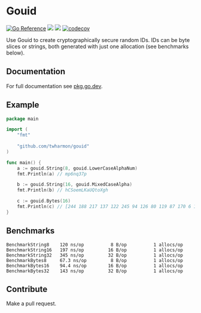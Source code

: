 # Gouid
[![Go Reference](https://pkg.go.dev/badge/github.com/twharmon/gouid.svg)](https://pkg.go.dev/github.com/twharmon/gouid) ![](https://github.com/twharmon/gouid/workflows/Test/badge.svg) [![](https://goreportcard.com/badge/github.com/twharmon/gouid)](https://goreportcard.com/report/github.com/twharmon/gouid)  [![codecov](https://codecov.io/gh/twharmon/gouid/branch/main/graph/badge.svg?token=K0P59TPRAL)](https://codecov.io/gh/twharmon/gouid)

Use Gouid to create cryptographically secure random IDs. IDs can be byte slices or strings, both generated with just one allocation (see benchmarks below).


## Documentation

For full documentation see [pkg.go.dev](https://pkg.go.dev/github.com/twharmon/gouid).


## Example

```go
package main

import (
	"fmt"
	
	"github.com/twharmon/gouid"
)

func main() {
	a := gouid.String(8, gouid.LowerCaseAlphaNum)
	fmt.Println(a) // mp6nq37p

	b := gouid.String(16, gouid.MixedCaseAlpha)
	fmt.Println(b) // hCSoemLKaUQtoXgh

	c := gouid.Bytes(16)
	fmt.Println(c) // [244 188 217 137 122 245 94 126 80 119 87 170 6 178 228 179]
}
```

## Benchmarks

```
BenchmarkString8	120 ns/op	       8 B/op	       1 allocs/op
BenchmarkString16	197 ns/op	      16 B/op	       1 allocs/op
BenchmarkString32	345 ns/op	      32 B/op	       1 allocs/op
BenchmarkBytes8	 	67.3 ns/op	       8 B/op	       1 allocs/op
BenchmarkBytes16	94.4 ns/op	      16 B/op	       1 allocs/op
BenchmarkBytes32	143 ns/op	      32 B/op	       1 allocs/op
```

## Contribute

Make a pull request.
